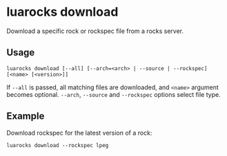 # luarocks download

Download a specific rock or rockspec file from a rocks server.

## Usage

`luarocks download [--all] [--arch=<arch> | --source | --rockspec] [<name> [<version>]]`

If `--all` is passed, all matching files are downloaded, and `<name>` argument
becomes optional. `--arch`, `--source` and `--rockspec` options select file
type.

## Example

Download rockspec for the latest version of a rock:

```
luarocks download --rockspec lpeg
```
